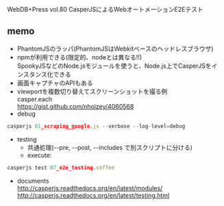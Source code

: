 WebDB+Press vol.80
CasperJSによるWebオートメーションE2Eテスト

## memo
- PhantomJSのラッパ(PhantomJSはWebkitベースのヘッドレスブラウザ)
- npmが利用できる(限定的、nodeとは異なる!!)  
SpookyJSなどのNode.jsモジュールを使うと、Node.js上でCasperJSをインスタンス化できる
- 画面キャプチャのAPIもある
- viewportを複数切り替えてスクリーンショットを撮る例  
casper.each  
https://gist.github.com/nhoizey/4060568
- debug  
```js
casperjs 01_scraping_google.js --verbose --log-level=debug
```
- testing  
  - 共通処理(--pre, --post, --includes で別スクリプトに分ける)
  - execute:  
```js
casperjs test 07_e2e_testing.coffee
```
- documents  
http://casperjs.readthedocs.org/en/latest/modules/  
http://casperjs.readthedocs.org/en/latest/testing.html  

